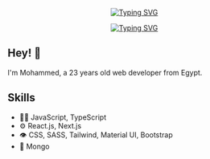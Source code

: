 <p align="center">
<a href="https://git.io/typing-svg"><img src="https://readme-typing-svg.demolab.com?font=Fira+Code&size=25&duration=5001&pause=1000&color=EDF73D&background=FFFFFF00&center=true&vCenter=true&repeat=false&width=435&lines=Mohammed+Ramadan" alt="Typing SVG" /></a>
</p>
<p align="center">
  <a href="https://git.io/typing-svg"><img src="https://readme-typing-svg.demolab.com?font=Fira+Code&size=25&pause=1000&width=435&lines=Full-Stack+web+developer;Always+learning+new+things;Experienced+Front-End+developer" alt="Typing SVG" /></a>
</p>

## Hey! 👋
I'm Mohammed, a 23 years old web developer from Egypt.



## Skills
- 👨‍💻 JavaScript, TypeScript
- ⚙️ React.js, Next.js
- 👁️  CSS, SASS, Tailwind, Material UI, Bootstrap
- 💽 Mongo
